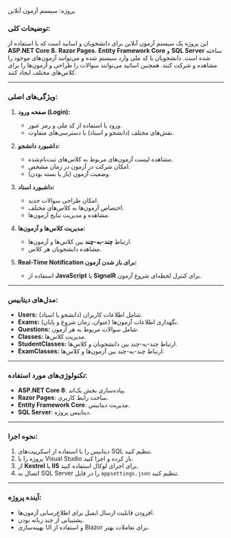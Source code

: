 پروژه: سیستم آزمون آنلاین

### توضیحات کلی:
این پروژه یک سیستم آزمون آنلاین برای دانشجویان و اساتید است که با استفاده از **ASP.NET Core 8**، **Razor Pages**، **Entity Framework Core** و **SQL Server** ساخته شده است. دانشجویان با کد ملی وارد سیستم شده و می‌توانند آزمون‌های موجود را مشاهده و شرکت کنند. همچنین اساتید می‌توانند سوالات را طراحی و آزمون‌ها را برای کلاس‌های مختلف ایجاد کنند.

---

### ویژگی‌های اصلی:
1. **صفحه ورود (Login):**
   - ورود با استفاده از کد ملی و رمز عبور.
   - نقش‌های مختلف (دانشجو و استاد) با دسترسی‌های متفاوت.

2. **داشبورد دانشجو:**
   - مشاهده لیست آزمون‌های مربوط به کلاس‌های ثبت‌نام‌شده.
   - امکان شرکت در آزمون در زمان مشخص.
   - وضعیت آزمون (باز یا بسته بودن).

3. **داشبورد استاد:**
   - امکان طراحی سوالات جدید.
   - اختصاص آزمون‌ها به کلاس‌های مختلف.
   - مشاهده و مدیریت نتایج آزمون‌ها.

4. **مدیریت کلاس‌ها و آزمون‌ها:**
   - ارتباط **چند-به-چند** بین کلاس‌ها و آزمون‌ها.
   - مشاهده دانشجویان هر کلاس.

5. **Real-Time Notification برای باز شدن آزمون:**
   - استفاده از **JavaScript** یا **SignalR** برای کنترل لحظه‌ای شروع آزمون.

---

### مدل‌های دیتابیس:
- **Users:** شامل اطلاعات کاربران (دانشجو یا استاد).
- **Exams:** نگهداری اطلاعات آزمون‌ها (عنوان، زمان شروع و پایان).
- **Questions:** شامل سوالات مربوط به هر آزمون.
- **Classes:** مدیریت کلاس‌ها.
- **StudentClasses:** ارتباط چند-به-چند بین دانشجویان و کلاس‌ها.
- **ExamClasses:** ارتباط چند-به-چند بین آزمون‌ها و کلاس‌ها.

---

### تکنولوژی‌های مورد استفاده:
- **ASP.NET Core 8**: پیاده‌سازی بخش بک‌اند.
- **Razor Pages**: ساخت رابط کاربری.
- **Entity Framework Core**: مدیریت دیتابیس.
- **SQL Server**: دیتابیس پروژه.

---

### نحوه اجرا:
1. دیتابیس را با استفاده از اسکریپت‌های SQL تنظیم کنید.
2. پروژه را با Visual Studio باز کرده و اجرا کنید.
3. از **Kestrel** یا **IIS** برای اجرای لوکال استفاده کنید.
4. اتصال به SQL Server را در فایل `appsettings.json` تنظیم کنید.

---

### آینده پروژه:
- افزودن قابلیت ارسال ایمیل برای اطلاع‌رسانی آزمون‌ها.
- پشتیبانی از چند زبانه بودن.
- بهینه‌سازی UI و استفاده از Blazor برای تعاملات بهتر.
